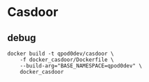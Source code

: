 # Casdoor

## debug

```shell
docker build -t qpod0dev/casdoor \
    -f docker_casdoor/Dockerfile \
    --build-arg="BASE_NAMESPACE=qpod0dev" \
    docker_casdoor
```
